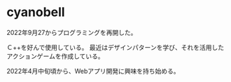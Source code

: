 # cyanobell
2022年9月27からプログラミングを再開した。

Ｃ++を好んで使用している。
最近はデザインパターンを学び、それを活用したアクションゲームを作成している。

2022年4月中旬頃から、Webアプリ開発に興味を持ち始める。
